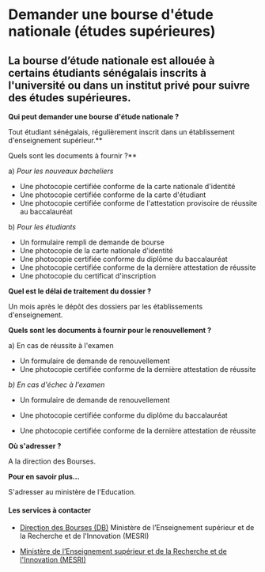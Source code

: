 # Demander une bourse d'étude nationale (études supérieures)

La bourse d’étude nationale est allouée à certains étudiants sénégalais inscrits à l'université ou dans un institut privé pour suivre des études supérieures.
-------------------------------------------------------------------------------------------------------------------------------------------------------------

**Qui peut demander une bourse d'étude nationale ?**  
  
Tout étudiant sénégalais, régulièrement inscrit dans un établissement d'enseignement supérieur.**  
  
Quels sont les documents à fournir ?**  
  
a) _Pour les nouveaux bacheliers_  

*   Une photocopie certifiée conforme de la carte nationale d'identité
*   Une photocopie certifiée conforme de la carte d'étudiant
*   Une photocopie certifiée conforme de l'attestation provisoire de réussite au baccalauréat  
    

b) _Pour les étudiants_  

*   Un formulaire rempli de demande de bourse
*   Une photocopie de la carte nationale d'identité
*   Une photocopie certifiée conforme du diplôme du baccalauréat
*   Une photocopie certifiée conforme de la dernière attestation de réussite
*   Une photocopie du certificat d'inscription

**Quel est le délai de traitement du dossier ?**  

Un mois après le dépôt des dossiers par les établissements d'enseignement.

**Quels sont les documents à fournir pour le renouvellement ?**

a) En cas de réussite à l'examen

*   Un formulaire de demande de renouvellement
*   Une photocopie certifiée conforme de la dernière attestation de réussite  
    

_b) En cas d'échec à l'examen_  

*   Un formulaire de demande de renouvellement
*   Une photocopie certifiée conforme du diplôme du baccalauréat  
    
*   Une photocopie certifiée conforme de la dernière attestation de réussite  
    

**Où s'adresser ?**  

A la direction des Bourses.  

**Pour en savoir plus...**  

S'adresser au ministère de l'Education.

#### Les services à contacter

*   [Direction des Bourses (DB)](../../../services/direction-des-bourses-db.md) Ministère de l’Enseignement supérieur et de la Recherche et de l'Innovation (MESRI)  
    
*   [Ministère de l’Enseignement supérieur et de la Recherche et de l'Innovation (MESRI)](../../../services/ministere-de-lenseignement-superieur-et-de-la-recherche-et-de-linnovation-mesri.md)